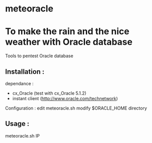 meteoracle
==========

To make the rain and the nice weather with Oracle database
=====

Tools to pentest Oracle database

Installation : 
--------------

dependance :
- cx_Oracle (test with cx_Oracle 5.1.2)
- instant client (http://www.oracle.com/technetwork)


Configuration :
edit meteoracle.sh
modify $ORACLE_HOME directory

Usage : 
-------

meteoracle.sh IP


